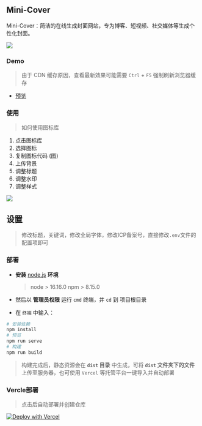## Mini-Cover

Mini-Cover：简洁的在线生成封面网站，专为博客、短视频、社交媒体等生成个性化封面。

![](https://i1.wp.com/s2.loli.net/2024/08/25/9Vn2yqjA6Y5KgL3.png)

### Demo

>由于 CDN 缓存原因，查看最新效果可能需要 `Ctrl` + `F5` 强制刷新浏览器缓存

- [预览](https://cover.ruom.top)

### 使用

>如何使用图标库

1. 点击图标库
2. 选择图标
3. 复制图标代码 (图)
4. 上传背景
5. 调整标题
6. 调整水印
7. 调整样式

![](https://i.p-i.vip/29/20240913-66e3c75328434.png)

## 设置

> 修改标题，关键词，修改全局字体，修改ICP备案号，直接修改`.env`文件的配置项即可

### 部署

* **安装** [node.js](https://nodejs.org/zh-cn/) **环境**

  > node > 16.16.0
  > npm > 8.15.0

* 然后以 **管理员权限** 运行 `cmd` 终端，并 `cd` 到 项目根目录
* 在 `终端` 中输入：

```bash
# 安装依赖
npm install
# 预览
npm run serve
# 构建
npm run build
```
> 构建完成后，静态资源会在 **`dist` 目录** 中生成，可将 **`dist` 文件夹下的文件**上传至服务器，也可使用 `Vercel` 等托管平台一键导入并自动部署

### Vercle部署

>点击后自动部署并创建仓库

[![Deploy with Vercel](https://vercel.com/button)](https://vercel.com/new/clone?repository-url=https://github.com/JLinMr/Mini-Cover&repository-name=Mini-Cover)
